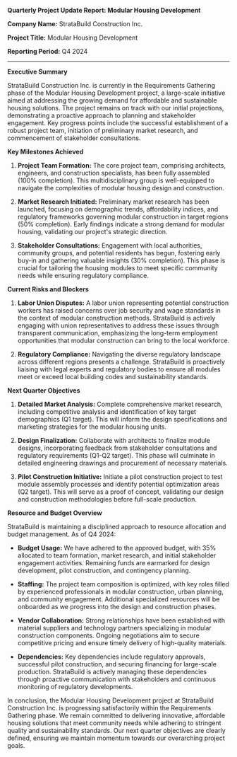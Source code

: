 **Quarterly Project Update Report: Modular Housing Development**

**Company Name:** StrataBuild Construction Inc.

**Project Title:** Modular Housing Development

**Reporting Period:** Q4 2024

---

**Executive Summary**

StrataBuild Construction Inc. is currently in the Requirements Gathering phase of the Modular Housing Development project, a large-scale initiative aimed at addressing the growing demand for affordable and sustainable housing solutions. The project remains on track with our initial projections, demonstrating a proactive approach to planning and stakeholder engagement. Key progress points include the successful establishment of a robust project team, initiation of preliminary market research, and commencement of stakeholder consultations.

**Key Milestones Achieved**

1. **Project Team Formation:** The core project team, comprising architects, engineers, and construction specialists, has been fully assembled (100% completion). This multidisciplinary group is well-equipped to navigate the complexities of modular housing design and construction.

2. **Market Research Initiated:** Preliminary market research has been launched, focusing on demographic trends, affordability indices, and regulatory frameworks governing modular construction in target regions (50% completion). Early findings indicate a strong demand for modular housing, validating our project's strategic direction.

3. **Stakeholder Consultations:** Engagement with local authorities, community groups, and potential residents has begun, fostering early buy-in and gathering valuable insights (30% completion). This phase is crucial for tailoring the housing modules to meet specific community needs while ensuring regulatory compliance.

**Current Risks and Blockers**

1. **Labor Union Disputes:** A labor union representing potential construction workers has raised concerns over job security and wage standards in the context of modular construction methods. StrataBuild is actively engaging with union representatives to address these issues through transparent communication, emphasizing the long-term employment opportunities that modular construction can bring to the local workforce.

2. **Regulatory Compliance:** Navigating the diverse regulatory landscape across different regions presents a challenge. StrataBuild is proactively liaising with legal experts and regulatory bodies to ensure all modules meet or exceed local building codes and sustainability standards.

**Next Quarter Objectives**

1. **Detailed Market Analysis:** Complete comprehensive market research, including competitive analysis and identification of key target demographics (Q1 target). This will inform the design specifications and marketing strategies for the modular housing units.

2. **Design Finalization:** Collaborate with architects to finalize module designs, incorporating feedback from stakeholder consultations and regulatory requirements (Q1-Q2 target). This phase will culminate in detailed engineering drawings and procurement of necessary materials.

3. **Pilot Construction Initiative:** Initiate a pilot construction project to test module assembly processes and identify potential optimization areas (Q2 target). This will serve as a proof of concept, validating our design and construction methodologies before full-scale production.

**Resource and Budget Overview**

StrataBuild is maintaining a disciplined approach to resource allocation and budget management. As of Q4 2024:

- **Budget Usage:** We have adhered to the approved budget, with 35% allocated to team formation, market research, and initial stakeholder engagement activities. Remaining funds are earmarked for design development, pilot construction, and contingency planning.

- **Staffing:** The project team composition is optimized, with key roles filled by experienced professionals in modular construction, urban planning, and community engagement. Additional specialized resources will be onboarded as we progress into the design and construction phases.

- **Vendor Collaboration:** Strong relationships have been established with material suppliers and technology partners specializing in modular construction components. Ongoing negotiations aim to secure competitive pricing and ensure timely delivery of high-quality materials.

- **Dependencies:** Key dependencies include regulatory approvals, successful pilot construction, and securing financing for large-scale production. StrataBuild is actively managing these dependencies through proactive communication with stakeholders and continuous monitoring of regulatory developments.

In conclusion, the Modular Housing Development project at StrataBuild Construction Inc. is progressing satisfactorily within the Requirements Gathering phase. We remain committed to delivering innovative, affordable housing solutions that meet community needs while adhering to stringent quality and sustainability standards. Our next quarter objectives are clearly defined, ensuring we maintain momentum towards our overarching project goals.
